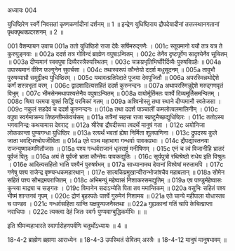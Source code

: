 अध्यायः 004

युधिष्ठिरेण स्वर्गे निवसतां कृष्णकर्णादीनां दर्शनम् ॥ 1 ॥ इन्द्रेण युधिष्ठिराय द्रौपदेयादीनां तत्तत्स्थानगतानां पृथक्पृथक्प्रदरशनम् ॥ 2 ॥

001	वैशम्पायन उवाच
001a	ततो युधिष्ठिरो राजा देवैः सर्षिमरुद्गणैः ।
001c	स्तूयमानो ययौ तत्र यत्र ते कुरुपुङ्गवाः ॥
002a	ददर्श तत्र गोविन्दं ब्राह्मेण वपुषाऽन्वितम् ।
002c	तेनैव दृष्टपूर्वेण सादृश्येनैव सूचितम् ॥
003a	दीप्यमानं स्ववपुषा दिव्यैरस्त्रैरुपस्थितम् ।
003c	चक्रप्रभृतिभिर्घोरैर्दिव्यैः पुरुषविग्रहैः ॥
004a	उपास्यमानं वीरेण फल्गुनेन सुवर्चसा ।
004c	तथास्वरूपं कौन्तेयो ददर्श मधुसूदनम् ॥
005a	तावुभौ पुरुषव्याघ्रौ समुद्वीक्ष्य युधिष्ठिरम् ।
005c	यथावत्प्रतिपेदाते पूजया देवपूजितौ ॥
006a	अपरस्मिन्नथोद्देशे कर्णं शस्त्रभृतां वरम् ।
006c	द्वादशादित्यसहितं ददर्श कुरुनन्दनः ॥
007a	अथापरस्मिन्नुद्देशे मरुद्गणवृतं विभुम् ।
007c	भीमसेनमथापश्यत्तेनैव वपुषाऽन्वितम् ॥
008a	वायोर्मूर्तिमतः पार्श्वे दिव्यमूर्तिसमन्वितम् ।
008c	श्रिया परमया युक्तं सिद्धिं परमिकां गतम् ॥
009a	अश्विनोस्तु तथा स्थाने दीप्यमानौ स्वतेजसा ।
009c	नकुलं सहदेवं च ददर्श कुरुनन्दनः ॥
010a	तथा ददर्श पाञ्चालीं कमलोत्पलमालिनीम् ।
010c	वपुषा स्वर्गमाक्रम्य तिष्ठन्तीमर्कवर्चसम् ॥
011a	तत्रैनां सहसा राजा स्प्रष्टुमैच्छद्युधिष्ठिरः ।
011c	ततोऽस्य भगवानिन्द्रः कथयामास देवराट् ॥
012a	श्रीरेषा द्रौपदीरूपा त्वदर्थे मानुषं गता ।
012c	अयोनिजा लोककान्ता पुण्यगन्धा युधिष्ठिर ॥
013a	रत्यर्थं भवतां ह्येषा निर्मिता शूलपाणिना ।
013c	द्रुपदस्य कुले जाता भवद्भिश्चोपजीविता ॥
014a	एते पञ्च महाभागा गन्धर्वाः पावकप्रभाः ।
014c	द्रौपद्यास्तनया राजन्युष्माकममितौजसः ॥
015a	पश्य गन्धर्वराजानं धृतराष्ट्रं मनीषिणम् ।
015c	एनं च त्वं विजानीहि भ्रातरं पूर्वजं पितुः ॥
016a	अयं ते पूर्वजो भ्राता कौन्तेयः पावकद्युतिः ।
016c	सूर्यपुत्रो रथिश्रेष्ठो राधेय इति विश्रुतः ।
016e	आदित्यसहितो भाति पश्यैनं पुरुषर्षभम् ॥
017a	साध्यानामथ देवानां विश्वेषां मरुतामपि ।
017c	गणेषु पश्य राजेन्द्र वृष्ण्यन्धकमहारथान् ।
017e	सात्यकिप्रमुखान्वीरान्भोजांश्चैव महाबलान् ॥
018a	सोमेन सहितं पश्य सौभद्रमपराजितम् ।
018c	अभिमन्युं महेष्वासं निशाकरसमद्युतिम् ॥
019a	एष पाण्डुर्महेष्वासः कुन्त्या माद्र्या च सङ्गतः ।
019c	विमानेन सदाऽभ्येति पिता तव ममान्तिकम् ॥
020a	वसुभिः सहितं पश्य भीष्मं शान्तनवं नृपम् ।
020c	द्रोणं बृहस्पतेः पार्श्वे गुरुमेनं निशामय ॥
021a	एते चान्ये महीपाला योधास्तव च पाण्डव ।
021c	गन्धर्वसहिता यान्ति यक्षपुण्यजनैस्तथा ॥
022a	गुह्यकानां गतिं चापि केचित्प्राप्ता नराधिपाः ।
022c	त्यक्त्वा देहं जितः स्वर्गः पुण्यवाग्बुद्धिकर्मभिः ॥ ॥

इति श्रीमन्महाभारते स्वार्गारोहणपर्वणि चतुर्थोऽध्यायः ॥ 4 ॥

18-4-2 ब्राह्मेण ब्रह्मणा आराध्येन ॥ 18-4-3 उपस्थितं सेवितम् अस्त्रैः ॥ 18-4-12 मानुषं मानुषभावम् ॥ 
